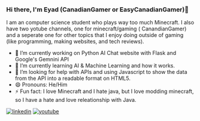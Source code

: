 ### Hi there, I'm Eyad (CanadianGamer or EasyCanadianGamer)👋

I am an computer science student who plays way too much Minecraft. I also have two yotube channels, one for minecraft/gaming ( CanandianGamer) and a seperate one for other topics that I enjoy doing outside of gaming (like programming, making websites, and tech reviews).  

- 🔭 I’m currently working on Python AI Chat website with Flask and Google's Gemnini API 
-  🌱 I’m currently learning AI & Machine Learning and how it works. 
-  🤔 I’m looking for help with APIs and using Javascript to show the data from the API into a readable format on HTML5.
- 😄 Pronouns: He/Him
- ⚡ Fun fact: I love Minecraft and I hate java, but I love modding minecraft, so I have a hate and love releationship with Java.


[![linkedin](https://img.shields.io/badge/Linkedin-0A66C2?style=for-the-badge&logo=LinkedIn&logoColor=white)](https://www.linkedin.com/in/eyadm/)
[![youtube](https://img.shields.io/badge/YouTube-FF0000?style=for-the-badge&logo=Youtube&logoColor=white)](https://www.youtube.com/@EyadMerajuddin)



<!--
**EasyCanadianGamer/EasyCanadianGamer** is a ✨ _special_ ✨ repository because its `README.md` (this file) appears on your GitHub profile.
https://simpleicons.org/?q=Link
Here are some ideas to get you started:

- 🔭 I’m currently working on ...
- 🌱 I’m currently learning ...
- 👯 I’m looking to collaborate on ...
- 🤔 I’m looking for help with ...
- 💬 Ask me about ...
- 📫 How to reach me: ...
- 😄 Pronouns: ...
- ⚡ Fun fact: ...
-->
